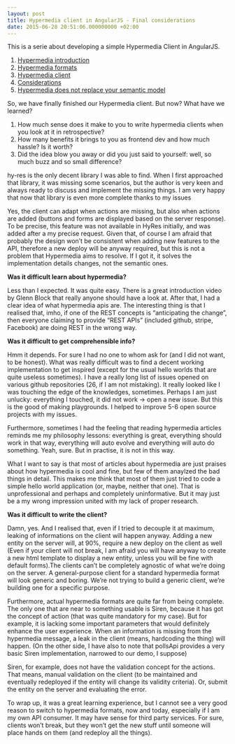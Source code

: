 ```yaml
---
layout: post
title: Hypermedia client in AngularJS - Final considerations
date: 2015-06-28 20:51:06.000000000 +02:00
---
```

This is a serie about developing a simple Hypermedia Client in AngularJS.

1. [Hypermedia introduction](/hypermedia-client-in-angularjs/)
2. [Hypermedia formats](/hypermedia-client-in-angularjs-hypermedia-types/)
3. [Hypermedia client](/hypermedia-client-details/)
4. [Considerations](/hypermedia-client-considerations/)
5. [Hypermedia does not replace your semantic model](/hypermedia-does-not-replace-your-semantic-model/)

So, we have finally finished our Hypermedia client. But now? What have we learned?

1. How much sense does it make to you to write hypermedia clients when you look at it in retrospective?
2. How many benefits it brings to you as frontend dev and how much hassle? Is it worth?
3. Did the idea blow you away or did you just said to yourself: well, so much buzz and so small difference?

hy-res is the only decent library I was able to find. When I first approached that library, it was missing some scenarios, but the author is very keen and always ready to discuss and implement the missing things. I am very happy that now that library is even more complete thanks to my issues

Yes, the client can adapt when actions are missing, but also when actions are added (buttons and forms are displayed based on the server response). To be precise, this feature was not available in HyRes initially, and was added after a my precise request. Given that, of course I am afraid that probably the design won’t be consistent when adding new features to the API, therefore a new deploy will be anyway required, but this is not a problem that Hypermedia aims to resolve. If I got it, it solves the implementation details changes, not the semantic ones.

**Was it difficult learn about hypermedia?**

Less than I expected. It was quite easy. There is a great introduction video by Glenn Block that really anyone should have a look at. After that, I had a clear idea of what hypermedia apis are. The interesting thing is that I realised that, imho, if one of the REST concepts is “anticipating the change”, then everyone claiming to provide “REST APIs” (included github, stripe, Facebook) are doing REST in the wrong way.

**Was it difficult to get comprehensible info?**

Hmm it depends. For sure I had no one to whom ask for (and I did not want, to be honest). What was really difficult was to find a decent working implementation to get inspired (except for the usual hello worlds that are quite useless sometimes). I have a really long list of issues opened on various github repositories (26, if I am not mistaking). It really looked like I was touching the edge of the knowledges, sometimes.
Perhaps I am just unlucky: everything I touched, it did not work -> open a new issue. But this is the good of making playgrounds. I helped to improve 5-6 open source projects with my issues.

Furthermore, sometimes I had the feeling that reading hypermedia articles reminds me my philosophy lessons: everything is great, everything should work in that way, everything will auto evolve and everything will auto do something. Yeah, sure. But in practise, it is not in this way.

What I want to say is that most of articles about hypermedia are just praises about how hypermedia is cool and fine, but few of them anaylzed the bad things in detail. This makes me think that most of them just tried to code a simple hello world application (or, maybe, neither that one). That is unprofessional and perhaps and completely uninformative. But it may just be a my wrong impression united with my lack of proper research.

**Was it difficult to write the client?**

Damn, yes. And I realised that, even if I tried to decouple it at maximum, leaking of informations on the client will happen anyway. Adding a new entity on the server will, at 90%, require a new deploy on the client as well (Even if your client will not break, I am afraid you will have anyway to create a new html template to display a new entity, unless you will be fine with default forms).The clients can’t be completely agnostic of what we’re doing on the server. A general-purpose client for a standard hypermedia format will look generic and boring. We’re not trying to build a generic client, we’re building one for a specific purpose. 

Furthermore, actual hypermedia formats are quite far from being complete. The only one that are near to something usable is Siren, because it has got the concept of action (that was quite mandatory for my case). But for example, it is lacking some important parameters that would definitely enhance the user experience. When an information is missing from the hypermedia message, a leak in the client (means, hardcoding the thing) will happen. (On the other side, I have also to note that pollsApi provides a very basic Siren implementation, narrowed to our demo, I suppose)

Siren, for example, does not have the validation concept for the actions. That means, manual validation on the client (to be maintained and eventually redeployed if the entity will change its validity criteria). Or, submit the entity on the server and evaluating the error.

To wrap up, it was a great learning experience, but I cannot see a very good reason to switch to hypermedia formats, now and today, especially if I am my own API consumer. It may have sense for third party services. For sure, clients won’t break, but they won’t get the new stuff until someone will place hands on them (and redeploy all the things).